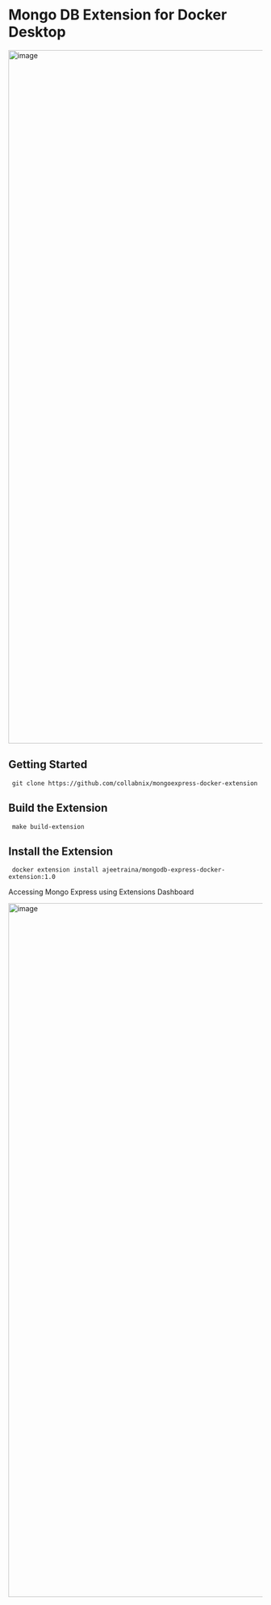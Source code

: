 # Mongo DB Extension for Docker Desktop

<img width="1372" alt="image" src="https://user-images.githubusercontent.com/313480/200106477-172ed89e-f1b5-402a-b45d-56dc9c4d724d.png">



## Getting Started


```
 git clone https://github.com/collabnix/mongoexpress-docker-extension
```

## Build the Extension

```
 make build-extension
```

## Install the Extension

```
 docker extension install ajeetraina/mongodb-express-docker-extension:1.0
```


Accessing Mongo Express using Extensions Dashboard

<img width="1373" alt="image" src="https://user-images.githubusercontent.com/313480/200106485-91a8516b-ec16-48f2-b37f-f8c57ed9966c.png">

